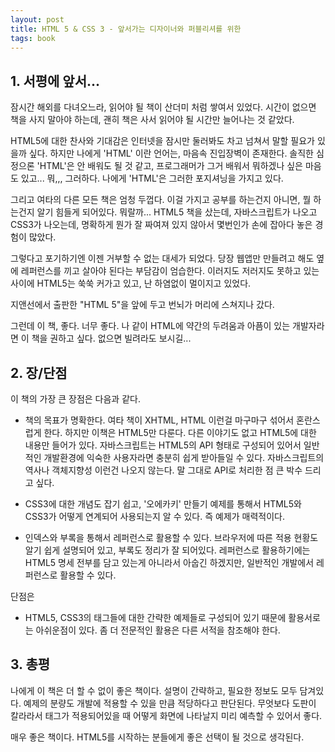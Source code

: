 ```yaml
---
layout: post
title: HTML 5 & CSS 3 - 앞서가는 디자이너와 퍼블리셔를 위한
tags: book
---
```


## 1. 서평에 앞서...

잠시간 해외를 다녀오느라, 읽어야 될 책이 산더미 처럼 쌓여서 있었다. 시간이 없으면 책을 사지 말아야 하는데, 괜히 책은 사서 읽어야 될 시간만 늘어나는 것 같았다.

HTML5에 대한 찬사와 기대감은 인터넷을 잠시만 둘러봐도 차고 넘쳐서 말할 필요가 있을까 싶다. 하지만 나에게 'HTML' 이란 언어는, 마음속 진입장벽이 존재한다. 솔직한 심정으론 'HTML'은 안 배워도 될 것 같고, 프로그래머가 그거 배워서 뭐하겠나 싶은 마음도 있고... 뭐,,, 그러하다. 나에게 'HTML'은 그러한 포지셔닝을 가지고 있다.

그리고 여타의 다른 모든 책은 엄청 두껍다. 이걸 가지고 공부를 하는건지 아니면, 뭘 하는건지 알기 힘들게 되어있다. 뭐랄까... HTML5 책을 샀는데, 자바스크립트가 나오고 CSS3가 나오는데, 명확하게 뭔가 잘 짜여져 있지 않아서 몇번인가 손에 잡아다 놓은 경험이 많았다.

그렇다고 포기하기엔 이젠 거부할 수 없는 대세가 되었다. 당장 웹앱만 만들려고 해도 옆에 레퍼런스를 끼고 살아야 된다는 부담감이 엄습한다. 이러지도 저러지도 못하고 있는 사이에 HTML5는 쑥쑥 커가고 있고, 난 하염없이 멀이지고 있었다.

지앤선에서 출판한 "HTML 5"을 앞에 두고 번뇌가 머리에 스쳐지나 갔다. 

그런데 이 책, 좋다. 너무 좋다. 나 같이 HTML에 약간의 두려움과 아픔이 있는 개발자라면 이 책을 권하고 싶다. 없으면 빌려라도 보시길...


## 2. 장/단점

이 책의 가장 큰 장점은 다음과 같다.

* 책의 목표가 명확한다. 여타 책이 XHTML, HTML 이런걸 마구마구 섞어서 혼란스럽게 한다. 하지만 이책은 HTML5만 다룬다. 다른 이야기도 없고 HTML5에 대한 내용만 들어가 있다. 자바스크립트는 HTML5의 API 형태로 구성되어 있어서 일반적인 개발환경에 익숙한 사용자라면 충분히 쉽게 받아들일 수 있다. 자바스크립트의 역사나 객체지향성 이런건 나오지 않는다. 말 그대로 API로 처리한 점 큰 박수 드리고 싶다. 

* CSS3에 대한 개념도 잡기 쉽고, '오에카키' 만들기 예제를 통해서 HTML5와 CSS3가 어떻게 연계되어 사용되는지 알 수 있다. 즉 예제가 매력적이다. 

* 인덱스와 부록을 통해서 레퍼런스로 활용할 수 있다. 브라우저에 따른 적용 현황도 알기 쉽게 설명되어 있고, 부록도 정리가 잘 되어있다. 레퍼런스로 활용하기에는 HTML5 명세 전부를 담고 있는게 아니라서 아숩긴 하겠지만, 일반적인 개발에서 레퍼런스로 활용할 수 있다.

단점은 

* HTML5, CSS3의 태그들에 대한 간략한 예제들로 구성되어 있기 때문에 활용서로는 아쉬운점이 있다. 좀 더 전문적인 활용은 다른 서적을 참조해야 한다.

## 3. 총평

나에게 이 책은 더 할 수 없이 좋은 책이다. 설명이 간략하고, 필요한 정보도 모두 담겨있다. 예제의 분량도 개발에 적용할 수 있을 만큼 적당하다고 판단된다. 무엇보다 도판이 칼라라서 태그가 적용되어있을 때 어떻게 화면에 나타날지 미리 예측할 수 있어서 좋다.

매우 좋은 책이다. HTML5를 시작하는 분들에게 좋은 선택이 될 것으로 생각된다.